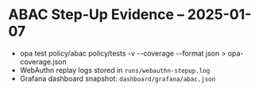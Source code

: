 # ABAC Step-Up Evidence – 2025-01-07

- opa test policy/abac policy/tests -v --coverage --format json > opa-coverage.json
- WebAuthn replay logs stored in `runs/webauthn-stepup.log`
- Grafana dashboard snapshot: `dashboard/grafana/abac.json`
